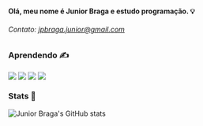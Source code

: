#### Olá, meu nome é Junior Braga e estudo programação. 💡

###### Contato: jpbraga.junior@gmail.com

### Aprendendo ✍️ 
<div style='display: inline_block'>
  <img align='center' src='https://img.shields.io/badge/React-20232A?style=for-the-badge&logo=react&logoColor=61DAFB'/>
  <img align='center' src='https://img.shields.io/badge/JavaScript-F7DF1E?style=for-the-badge&logo=javascript&logoColor=black'/>
  <img align='center' src='https://img.shields.io/badge/HTML5-E34F26?style=for-the-badge&logo=html5&logoColor=white'/>
  <img align='center' src='https://img.shields.io/badge/CSS3-1572B6?style=for-the-badge&logo=css3&logoColor=white'/>
 </div>
 
 ### Stats 📶

![Junior Braga's GitHub stats](https://github-readme-stats.vercel.app/api?username=juniorbragaj&show_icons=true&theme=radical)

